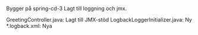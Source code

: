 Bygger på spring-cd-3
Lagt till loggning och jmx.

GreetingController.java: Lagt till JMX-stöd
LogbackLoggerInitializer.java: Ny
*.logback.xml: Nya

